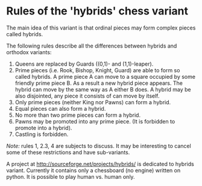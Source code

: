 Rules of the 'hybrids' chess variant
====================================

The main idea of this variant is that ordinal pieces may form complex pieces called hybrids.

The following rules describe all the differences between hybrids and orthodox variants:

 1.  Queens are replaced by Guards ((0,1)- and (1,1)-leaper).
 2.  Prime pieces (i.e. Rook, Bishop, Knight, Guard) are able to form so called hybrids.  A prime
piece A can move to a square occupied by some friendly prime piece B.  As a result a new hybrid
piece appears.  The hybrid can move by the same way as A either B does.  A hybrid may be also
disjointed, any piece it consists of can move by itself.
  1.  Only prime pieces (neither King nor Pawns) can form a hybrid.
  2.  Equal pieces can also form a hybrid.
  3.  No more than two prime pieces can form a hybrid.
 3.  Pawns may be promoted into any prime piece.  (It is forbidden to promote into a hybrid).
 4.  Castling is forbidden.

*Note:* rules 1, 2.3, 4 are subjects to discuss.  It may be interesting to cancel some of these restrictions and have sub-variants.

A project at http://sourceforge.net/projects/hybrids/ is dedicated to hybrids variant.  Currently it
contains only a chessboard (no engine) written on python.  It is possible to play human vs. human
only.
